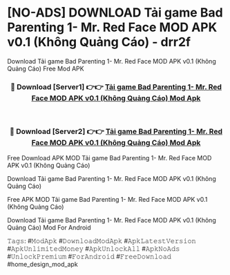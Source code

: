 # [NO-ADS] DOWNLOAD Tải game Bad Parenting 1- Mr. Red Face MOD APK v0.1 (Không Quảng Cáo) - drr2f
Download Tải game Bad Parenting 1- Mr. Red Face MOD APK v0.1 (Không Quảng Cáo) Free Mod APK

<div align="center">
<h3>🔴 Download [Server1] 👉👉 <a href="https://apk-comot.site?title=Tải_game_Bad_Parenting_1-_Mr._Red_Face_MOD_APK_v0.1_(Không_Quảng_Cáo)">Tải game Bad Parenting 1- Mr. Red Face MOD APK v0.1 (Không Quảng Cáo) Mod Apk</a></h3><br>

<h3>🔴 Download [Server2] 👉👉 <a href="https://apk-comot.site?title=Tải_game_Bad_Parenting_1-_Mr._Red_Face_MOD_APK_v0.1_(Không_Quảng_Cáo)">Tải game Bad Parenting 1- Mr. Red Face MOD APK v0.1 (Không Quảng Cáo) Mod Apk</a></h3>
</div>


Free Download APK MOD Tải game Bad Parenting 1- Mr. Red Face MOD APK v0.1 (Không Quảng Cáo)

Download Tải game Bad Parenting 1- Mr. Red Face MOD APK v0.1 (Không Quảng Cáo) 

Free APK MOD Tải game Bad Parenting 1- Mr. Red Face MOD APK v0.1 (Không Quảng Cáo) 

Download Tải game Bad Parenting 1- Mr. Red Face MOD APK v0.1 (Không Quảng Cáo) Mod For Android

𝚃𝚊𝚐𝚜: #𝙼𝚘𝚍𝙰𝚙𝚔 #𝙳𝚘𝚠𝚗𝚕𝚘𝚊𝚍𝙼𝚘𝚍𝙰𝚙𝚔 #𝙰𝚙𝚔𝙻𝚊𝚝𝚎𝚜𝚝𝚅𝚎𝚛𝚜𝚒𝚘𝚗 #𝙰𝚙𝚔𝚄𝚗𝚕𝚒𝚖𝚒𝚝𝚎𝚍𝙼𝚘𝚗𝚎𝚢 #𝙰𝚙𝚔𝚄𝚗𝚕𝚘𝚌𝚔𝙰𝚕𝚕 #𝙰𝚙𝚔𝙽𝚘𝙰𝚍𝚜 #𝚄𝚗𝚕𝚘𝚌𝚔𝙿𝚛𝚎𝚖𝚒𝚞𝚖 #𝙵𝚘𝚛𝙰𝚗𝚍𝚛𝚘𝚒𝚍 #𝙵𝚛𝚎𝚎𝙳𝚘𝚠𝚗𝚕𝚘𝚊𝚍 #home_design_mod_apk